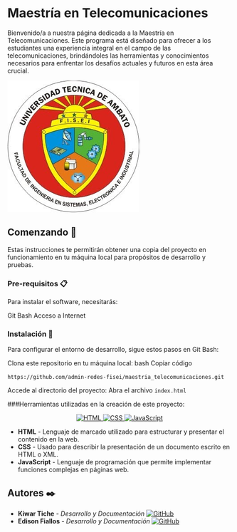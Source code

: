 
# Maestría en Telecomunicaciones

Bienvenido/a a nuestra página dedicada a la Maestría en Telecomunicaciones. Este programa está diseñado para ofrecer a los estudiantes una experiencia integral en el campo de las telecomunicaciones, brindándoles las herramientas y conocimientos necesarios para enfrentar los desafíos actuales y futuros en esta área crucial.

![](./images/logofisei.jpeg)

## Comenzando 🚀
Estas instrucciones te permitirán obtener una copia del proyecto en funcionamiento en tu máquina local para propósitos de desarrollo y pruebas. 

### Pre-requisitos 📋
Para instalar el software, necesitarás:

Git Bash
Acceso a Internet

### Instalación 🔧
Para configurar el entorno de desarrollo, sigue estos pasos en Git Bash:

Clona este repositorio en tu máquina local:
bash
Copiar código
```
https://github.com/admin-redes-fisei/maestria_telecomunicaciones.git
```
Accede al directorio del proyecto:
Abra el archivo `index.html`

###Herramientas utilizadas en la creación de este proyecto:
<p align="center">
  <a href="https://developer.mozilla.org/en-US/docs/Web/HTML">
    <img src="https://cdn-icons-png.flaticon.com/512/732/732212.png" alt="HTML" width="60" height="60">
  </a>
  <a href="https://www.w3schools.com/css/">
    <img src="https://cdn-icons-png.flaticon.com/512/732/732190.png" alt="CSS" width="60" height="60">
  </a>
  <a href="https://developer.mozilla.org/en-US/docs/Web/JavaScript">
    <img src="https://cdn-icons-png.flaticon.com/512/5968/5968292.png" alt="JavaScript" width="60" height="60">
  </a>
</p>

* **HTML** - Lenguaje de marcado utilizado para estructurar y presentar el contenido en la web.
* **CSS** - Usado para describir la presentación de un documento escrito en HTML o XML.
* **JavaScript** - Lenguaje de programación que permite implementar funciones complejas en páginas web.

## Autores ✒️

* **Kiwar Tiche** - *Desarrollo y Documentación*  <a href="https://github.com/TicheKiwar">
    <img src="https://cdn-icons-png.flaticon.com/512/25/25231.png" alt="GitHub" width="20" height="20" style="margin-right: 20px;" />
  </a>
* **Edison Fiallos** - *Desarrollo y Documentación*  <a href="https://github.com/JaviFiallos">
    <img src="https://cdn-icons-png.flaticon.com/512/25/25231.png" alt="GitHub" width="20" height="20" style="margin-right: 20px;" />
  </a>
